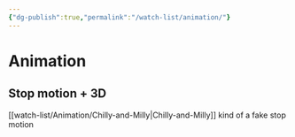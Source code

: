 ```yaml
---
{"dg-publish":true,"permalink":"/watch-list/animation/"}
---
```



# Animation

## Stop motion + 3D
[[watch-list/Animation/Chilly-and-Milly\|Chilly-and-Milly]] kind of a fake stop motion